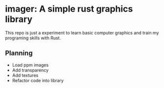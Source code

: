# imager: A simple rust graphics library

This repo is just a experiment to learn basic computer graphics and train my programing
skills with Rust.

## Planning

- Load ppm images
- Add transparency
- Add textures
- Refactor code into library
